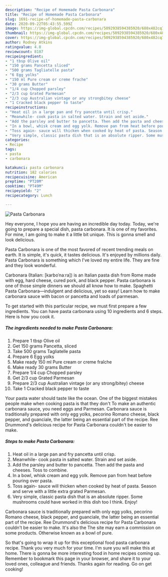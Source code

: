 ```yaml
---
description: "Recipe of Homemade Pasta Carbonara"
title: "Recipe of Homemade Pasta Carbonara"
slug: 1691-recipe-of-homemade-pasta-carbonara
date: 2020-09-22T05:43:55.599Z
image: https://img-global.cpcdn.com/recipes/5092938594385920/680x482cq70/pasta-carbonara-recipe-main-photo.jpg
thumbnail: https://img-global.cpcdn.com/recipes/5092938594385920/680x482cq70/pasta-carbonara-recipe-main-photo.jpg
cover: https://img-global.cpcdn.com/recipes/5092938594385920/680x482cq70/pasta-carbonara-recipe-main-photo.jpg
author: Rodney Atkins
ratingvalue: 4.8
reviewcount: 8107
recipeingredient:
- "1 tbsp Olive oil"
- "150 grams Pancetta sliced"
- "500 grams Tagliatelle pasta"
- "6 Egg yolks"
- "150 ml Pure cream or creme frache"
- "30 grams Butter"
- "1/4 cup Chopped parsley"
- "2/3 cup Grated Parmesan"
- "2/3 cup Australian vintage or any strongbitey cheese"
- "1 Cracked black pepper to taste"
recipeinstructions:
- "Heat oil in a large pan and fry pancetta until crisp."
- "Meanwhile- cook pasta in salted water. Strain and set aside."
- "Add the parsley and butter to pancetta. Then add the pasta and cheeses. Toss to combine."
- "In a bowl, whisk cream and egg yolk. Remove pan from heat before pouring over pasta."
- "Toss again- sauce will thicken when cooked by heat of pasta. Season and serve with a little extra grated Parmesan."
- "Very simple, classic pasta dish that is an absolute ripper. Some mushrooms could have worked in this dish too I think. Enjoy!"
categories:
- Recipe
tags:
- pasta
- carbonara

katakunci: pasta carbonara 
nutrition: 182 calories
recipecuisine: American
preptime: "PT20M"
cooktime: "PT49M"
recipeyield: "2"
recipecategory: Lunch

---
```



![Pasta Carbonara](https://img-global.cpcdn.com/recipes/5092938594385920/680x482cq70/pasta-carbonara-recipe-main-photo.jpg)

Hey everyone, I hope you are having an incredible day today. Today, we're going to prepare a special dish, pasta carbonara. It is one of my favorites. For mine, I am going to make it a little bit unique. This is gonna smell and look delicious.

Pasta Carbonara is one of the most favored of recent trending meals on earth. It is simple, it's quick, it tastes delicious. It's enjoyed by millions daily. Pasta Carbonara is something which I've loved my entire life. They are fine and they look wonderful.

Carbonara (Italian: [karboˈnaːra]) is an Italian pasta dish from Rome made with egg, hard cheese, cured pork, and black pepper. Pasta carbonara is one of those simple dinners we should all know how to make. Spaghetti Pasta Carbonara—indulgent and delicious, yet so easy! Learn how to make carbonara sauce with bacon or pancetta and loads of parmesan.


To get started with this particular recipe, we must first prepare a few ingredients. You can have pasta carbonara using 10 ingredients and 6 steps. Here is how you cook it.

<!--inarticleads1-->

##### The ingredients needed to make Pasta Carbonara:

1. Prepare 1 tbsp Olive oil
1. Get 150 grams Pancetta, sliced
1. Take 500 grams Tagliatelle pasta
1. Prepare 6 Egg yolks
1. Make ready 150 ml Pure cream or creme fraîche
1. Make ready 30 grams Butter
1. Prepare 1/4 cup Chopped parsley
1. Get 2/3 cup Grated Parmesan
1. Prepare 2/3 cup Australian vintage (or any strong/bitey) cheese
1. Take 1 Cracked black pepper to taste


Your pasta water should taste like the ocean. One of the biggest mistakes people make when cooking pasta is that they don&#39;t To make an authentic carbonara sauce, you need eggs and Parmesan. Carbonara sauce is traditionally prepared with only egg yolks, pecorino Romano cheese, black pepper, and guanciale, the latter being an essential part of the recipe. Ree Drummond&#39;s delicious recipe for Pasta Carbonara couldn&#39;t be easier to make. 

<!--inarticleads2-->

##### Steps to make Pasta Carbonara:

1. Heat oil in a large pan and fry pancetta until crisp.
1. Meanwhile- cook pasta in salted water. Strain and set aside.
1. Add the parsley and butter to pancetta. Then add the pasta and cheeses. Toss to combine.
1. In a bowl, whisk cream and egg yolk. Remove pan from heat before pouring over pasta.
1. Toss again- sauce will thicken when cooked by heat of pasta. Season and serve with a little extra grated Parmesan.
1. Very simple, classic pasta dish that is an absolute ripper. Some mushrooms could have worked in this dish too I think. Enjoy!


Carbonara sauce is traditionally prepared with only egg yolks, pecorino Romano cheese, black pepper, and guanciale, the latter being an essential part of the recipe. Ree Drummond&#39;s delicious recipe for Pasta Carbonara couldn&#39;t be easier to make. It&#39;s also the The site may earn a commission on some products. Otherwise known as a bowl of pure. 

So that's going to wrap it up for this exceptional food pasta carbonara recipe. Thank you very much for your time. I'm sure you will make this at home. There is gonna be more interesting food in home recipes coming up. Remember to bookmark this page in your browser, and share it to your loved ones, colleague and friends. Thanks again for reading. Go on get cooking!
